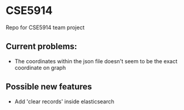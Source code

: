 # CSE5914
Repo for CSE5914 team project

## Current problems:
- The coordinates within the json file doesn't seem to be the exact coordinate on graph

## Possible new features
- Add 'clear records' inside elasticsearch
